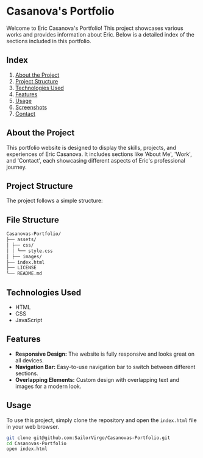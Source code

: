 # Casanova's Portfolio

Welcome to Eric Casanova's Portfolio! This project showcases various works and provides information about Eric. Below is a detailed index of the sections included in this portfolio.

## Index
1. [About the Project](#about-the-project)
2. [Project Structure](#project-structure)
3. [Technologies Used](#technologies-used)
4. [Features](#features)
5. [Usage](#usage)
6. [Screenshots](#screenshots)
7. [Contact](#contact)

## About the Project
This portfolio website is designed to display the skills, projects, and experiences of Eric Casanova. It includes sections like 'About Me', 'Work', and 'Contact', each showcasing different aspects of Eric's professional journey.

## Project Structure
The project follows a simple structure:

## File Structure
  ```sh
  Casanovas-Portfolio/
  ├── assets/
  │ ├── css/
  │ │ └── style.css
  │ ├── images/
  ├── index.html
  ├── LICENSE
  └── README.md
  ```

## Technologies Used
- HTML
- CSS
- JavaScript

## Features
- **Responsive Design:** The website is fully responsive and looks great on all devices.
- **Navigation Bar:** Easy-to-use navigation bar to switch between different sections.
- **Overlapping Elements:** Custom design with overlapping text and images for a modern look.

## Usage
To use this project, simply clone the repository and open the `index.html` file in your web browser.

```bash
git clone git@github.com:SailorVirgo/Casanovas-Portfolio.git
cd Casanovas-Portfolio
open index.html
